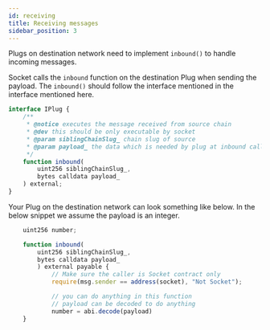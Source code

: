 ```yaml
---
id: receiving
title: Receiving messages
sidebar_position: 3
---
```

Plugs on destination network need to implement `inbound()` to handle incoming messages.
<!-- // TODO link interface -->
Socket calls the `inbound` function on the destination Plug when sending the payload. The `inbound()` should follow the interface mentioned in the interface mentioned here. 

```javascript
interface IPlug {
    /**
     * @notice executes the message received from source chain
     * @dev this should be only executable by socket
     * @param siblingChainSlug_ chain slug of source
     * @param payload_ the data which is needed by plug at inbound call on destination
     */
    function inbound(
        uint256 siblingChainSlug_,
        bytes calldata payload_
    ) external;
}
```

Your Plug on the destination network can look something like below. In the below snippet we assume the payload is an integer.

```javascript
    uint256 number;

    function inbound(
        uint256 siblingChainSlug_,
        bytes calldata payload_
        ) external payable {
            // Make sure the caller is Socket contract only
            require(msg.sender == address(socket), "Not Socket");

            // you can do anything in this function
            // payload can be decoded to do anything
            number = abi.decode(payload)
    }
```
